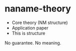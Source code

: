 # naname-theory


- Core theory (NM structure)  
- Application paper  
- This is structure

No guarantee. No meaning.  
